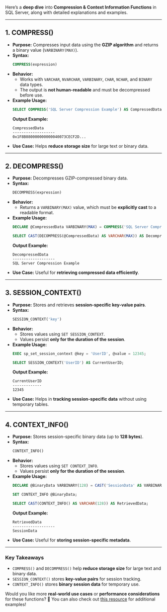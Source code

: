 Here’s a **deep dive** into **Compression & Context Information Functions** in SQL Server, along with detailed explanations and examples.

---

## **1. COMPRESS()**
- **Purpose:** Compresses input data using the **GZIP algorithm** and returns a binary value (`VARBINARY(MAX)`).
- **Syntax:**
  ```sql
  COMPRESS(expression)
  ```
- **Behavior:**
  - Works with `VARCHAR`, `NVARCHAR`, `VARBINARY`, `CHAR`, `NCHAR`, and `BINARY` data types.
  - The output is **not human-readable** and must be decompressed before use.
- **Example Usage:**
  ```sql
  SELECT COMPRESS('SQL Server Compression Example') AS CompressedData;
  ```
  **Output Example:**  
  ```
  CompressedData
  -------------------
  0x1F8B080000000000040073CECF2D...
  ```
- **Use Case:** Helps **reduce storage size** for large text or binary data.

---

## **2. DECOMPRESS()**
- **Purpose:** Decompresses GZIP-compressed binary data.
- **Syntax:**
  ```sql
  DECOMPRESS(expression)
  ```
- **Behavior:**
  - Returns a `VARBINARY(MAX)` value, which must be **explicitly cast** to a readable format.
- **Example Usage:**
  ```sql
  DECLARE @CompressedData VARBINARY(MAX) = COMPRESS('SQL Server Compression Example');

  SELECT CAST(DECOMPRESS(@CompressedData) AS VARCHAR(MAX)) AS DecompressedData;
  ```
  **Output Example:**  
  ```
  DecompressedData
  -------------------
  SQL Server Compression Example
  ```
- **Use Case:** Useful for **retrieving compressed data efficiently**.

---

## **3. SESSION_CONTEXT()**
- **Purpose:** Stores and retrieves **session-specific key-value pairs**.
- **Syntax:**
  ```sql
  SESSION_CONTEXT('key')
  ```
- **Behavior:**
  - Stores values using `SET SESSION_CONTEXT`.
  - Values persist **only for the duration of the session**.
- **Example Usage:**
  ```sql
  EXEC sp_set_session_context @key = 'UserID', @value = 12345;

  SELECT SESSION_CONTEXT('UserID') AS CurrentUserID;
  ```
  **Output Example:**  
  ```
  CurrentUserID
  -------------
  12345
  ```
- **Use Case:** Helps in **tracking session-specific data** without using temporary tables.

---

## **4. CONTEXT_INFO()**
- **Purpose:** Stores session-specific binary data (up to **128 bytes**).
- **Syntax:**
  ```sql
  CONTEXT_INFO()
  ```
- **Behavior:**
  - Stores values using `SET CONTEXT_INFO`.
  - Values persist **only for the duration of the session**.
- **Example Usage:**
  ```sql
  DECLARE @BinaryData VARBINARY(128) = CAST('SessionData' AS VARBINARY(128));

  SET CONTEXT_INFO @BinaryData;

  SELECT CAST(CONTEXT_INFO() AS VARCHAR(128)) AS RetrievedData;
  ```
  **Output Example:**  
  ```
  RetrievedData
  -------------------
  SessionData
  ```
- **Use Case:** Useful for **storing session-specific metadata**.

---

### **Key Takeaways**
- `COMPRESS()` and `DECOMPRESS()` help **reduce storage size** for large text and binary data.
- `SESSION_CONTEXT()` stores **key-value pairs** for session tracking.
- `CONTEXT_INFO()` stores **binary session data** for temporary use.

Would you like more **real-world use cases** or **performance considerations** for these functions? 🚀 You can also check out [this resource](https://www.mssqltips.com/sqlservertip/4171/sql-server-compress-and-decompress-functions/) for additional examples!